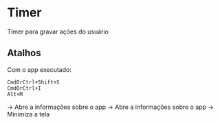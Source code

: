 # Timer
Timer para gravar ações do usuário

## Atalhos
Com o app executado:
```
CmdOrCtrl+Shift+S 
CmdOrCtrl+I       
Alt+M
```             
-> Abre a informações sobre o app
-> Abre a informações sobre o app
-> Minimiza a tela
